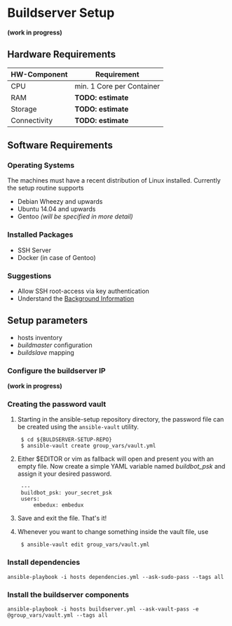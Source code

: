 # Buildserver Setup
**(work in progress)**

## Hardware Requirements

HW-Component | Requirement
--- | ---
CPU | min. 1 Core per Container
RAM | **TODO: estimate**
Storage | **TODO: estimate**
Connectivity | **TODO: estimate**


## Software Requirements
### Operating Systems
The machines must have a recent distribution of Linux installed.
Currently the setup routine supports
* Debian Wheezy and upwards
* Ubuntu 14.04 and upwards
* Gentoo *(will be specified in more detail)*

### Installed Packages
* SSH Server
* Docker (in case of Gentoo)

### Suggestions
* Allow SSH root-access via key authentication
* Understand the [Background Information](../background/background.md)

## Setup parameters
* hosts inventory
* *buildmaster* configuration
* *buildslave* mapping


### Configure the buildserver IP
**(work in progress)**


### Creating the password vault

1. Starting in the ansible-setup repository directory, the password file can be
   created using the ```ansible-vault``` utility.

        $ cd ${BULDSERVER-SETUP-REPO}
        $ ansible-vault create group_vars/vault.yml

1. Either $EDITOR or vim as fallback will open and present you with an empty
   file. Now create a simple YAML variable named *buildbot_psk* and assign it
   your desired password.

        ---
        buildbot_psk: your_secret_psk
        users:
            embedux: embedux

1. Save and exit the file. That's it!
1. Whenever you want to change something inside the vault file, use

        $ ansible-vault edit group_vars/vault.yml

### Install dependencies


```
ansible-playbook -i hosts dependencies.yml --ask-sudo-pass --tags all 
```

### Install the buildserver components

```
ansible-playbook -i hosts buildserver.yml --ask-vault-pass -e @group_vars/vault.yml --tags all
```

